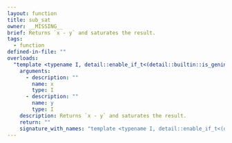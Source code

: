 ```yaml
---
layout: function
title: sub_sat
owner: __MISSING__
brief: Returns `x - y` and saturates the result.
tags:
  - function
defined-in-file: ""
overloads:
  "template <typename I, detail::enable_if_t<(detail::builtin::is_geninteger<I>::value), int> >\nI sub_sat(I, I)":
    arguments:
      - description: ""
        name: x
        type: I
      - description: ""
        name: y
        type: I
    description: Returns `x - y` and saturates the result.
    return: ""
    signature_with_names: "template <typename I, detail::enable_if_t<(detail::builtin::is_geninteger<I>::value), int> >\nI sub_sat(I x, I y)"
---
```

